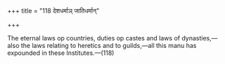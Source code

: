 +++
title = "118 देशधर्माञ् जातिधर्मान्"

+++

The eternal laws op countries, duties op castes and laws of dynasties,—also the laws relating to heretics and to guilds,—all this manu has expounded in these Institutes.—(118)